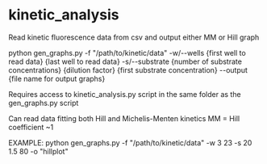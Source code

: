 # kinetic_analysis
Read kinetic fluorescence data from csv and output either MM or Hill graph

python gen_graphs.py -f "/path/to/kinetic/data" -w/--wells {first well to read data} {last well to read data} -s/--substrate {number of substrate concentrations} {dilution factor} {first substrate concentration} --output {file name for output graphs}

Requires access to kinetic_analysis.py script in the same folder as the gen_graphs.py script

Can read data fitting both Hill and Michelis-Menten kinetics
  MM = Hill coefficient ~1 

EXAMPLE:
python gen_graphs.py -f "/path/to/kinetic/data" -w 3 23 -s 20 1.5 80 -o "hillplot"
